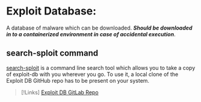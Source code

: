 
# Exploit Database:
A database of malware which can be downloaded. ***Should be downloaded in to a containerized environment in case of accidental execution***.

## search-sploit command
[search-sploit](search-sploit.md) is a command line search tool which allows you to take a copy of exploit-db with you wherever you go. To use it, a local clone of the Exploit DB GitHub repo has to be present on your system.

>[!Links]
>[Exploit DB GitLab Repo](https://gitlab.com/exploit-database/exploitdb)

